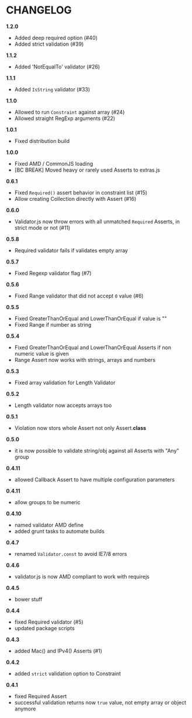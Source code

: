 # CHANGELOG

**1.2.0**

  - Added deep required option (#40)
  - Added strict validation (#39)

**1.1.2**

  - Added 'NotEqualTo' validator (#26)

**1.1.1**

  - Added `IsString` validator (#33)

**1.1.0**

  - Allowed to run `Constraint` against array (#24)
  - Allowed straight RegExp arguments (#22)

**1.0.1**

  - Fixed distribution build

**1.0.0**

  - Fixed AMD / CommonJS loading
  - [BC BREAK] Moved heavy or rarely used Asserts to extras.js

**0.6.1**

  - Fixed `Required()` assert behavior in constraint list (#15)
  - Allow creating Collection directly with Assert (#16)

**0.6.0**

  - Validator.js now throw errors with all unmatched `Required` Asserts, in
    strict mode or not (#11)

**0.5.8**

  - Required validator fails if validates empty array

**0.5.7**

  - Fixed Regexp validator flag (#7)

**0.5.6**

  - Fixed Range validator that did not accept `0` value (#6)

**0.5.5**

  - Fixed GreaterThanOrEqual and LowerThanOrEqual if value is ""
  - Fixed Range if number as string

**0.5.4**

  - Fixed GreaterThanOrEqual and LowerThanOrEqual Asserts if non numeric value
  is given
  - Range Assert now works with strings, arrays and numbers

**0.5.3**

 - Fixed array validation for Length Validator

**0.5.2**

  - Length validator now accepts arrays too

**0.5.1**

  - Violation now stors whole Assert not only Assert.__class__

**0.5.0**

  - it is now possible to validate string/obj against all Asserts with "Any" group

**0.4.11**

  - allowed Callback Assert to have multiple configuration parameters

**0.4.11**

  - allow groups to be numeric

**0.4.10**

  - named validator AMD define
  - added grunt tasks to automate builds

**0.4.7**

  - renamed `Validator.const` to avoid IE7/8 errors

**0.4.6**

  - validator.js is now AMD compliant to work with requirejs

**0.4.5**

  - bower stuff

**0.4.4**

  - fixed Required validator (#5)
  - updated package scripts

**0.4.3**

  - added Mac() and IPv4() Asserts (#1)

**0.4.2**

  - added `strict` validation option to Constraint

**0.4.1**

  - fixed Required Assert
  - successful validation returns now `true` value, not empty array or object anymore
